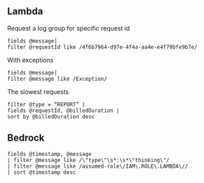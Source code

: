 
## Lambda

Request a log group for specific request id
```
fields @message|
filter @requestId like /4f6b7964-d97e-4f4a-aa4e-e4f79bfe9b7e/
```

With exceptions
```
fields @message|
filter @message like /Exception/
```

The slowest requests
```
filter @type = “REPORT” |
fields @requestId, @billedDuration |
sort by @billedDuration desc
```

## Bedrock

```
fields @timestamp, @message
| filter @message like /\"type\"\s*:\s*\"thinking\"/
| filter @message like /assumed-role\/IAM\.ROLE\.LAMBDA\//
| sort @timestamp desc
```
